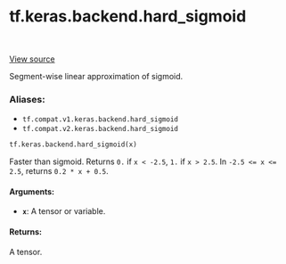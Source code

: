 <div itemscope itemtype="http://developers.google.com/ReferenceObject">
<meta itemprop="name" content="tf.keras.backend.hard_sigmoid" />
<meta itemprop="path" content="Stable" />
</div>

# tf.keras.backend.hard_sigmoid

<!-- Insert buttons -->

<table class="tfo-notebook-buttons tfo-api" align="left">
</table>

<a target="_blank" href="/code/stable/tensorflow/python/keras/backend.py">View source</a>



<!-- Start diff -->
Segment-wise linear approximation of sigmoid.

### Aliases:

* `tf.compat.v1.keras.backend.hard_sigmoid`
* `tf.compat.v2.keras.backend.hard_sigmoid`


``` python
tf.keras.backend.hard_sigmoid(x)
```



<!-- Placeholder for "Used in" -->

Faster than sigmoid.
Returns `0.` if `x < -2.5`, `1.` if `x > 2.5`.
In `-2.5 <= x <= 2.5`, returns `0.2 * x + 0.5`.

#### Arguments:


* <b>`x`</b>: A tensor or variable.


#### Returns:

A tensor.
